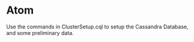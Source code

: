 # Atom

Use the commands in ClusterSetup.cql to setup the Cassandra Database, and some preliminary data.
